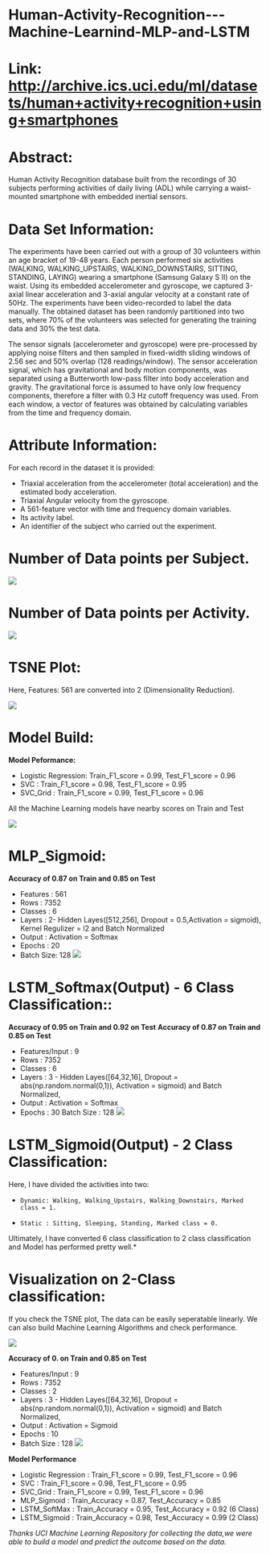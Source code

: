 # Human-Activity-Recognition---Machine-Learnind-MLP-and-LSTM

# Link: http://archive.ics.uci.edu/ml/datasets/human+activity+recognition+using+smartphones

# Abstract: 
Human Activity Recognition database built from the recordings of 30 subjects performing activities of daily living (ADL) while carrying a waist-mounted smartphone with embedded inertial sensors.

# Data Set Information:

The experiments have been carried out with a group of 30 volunteers within an age bracket of 19-48 years. Each person performed six activities (WALKING, WALKING_UPSTAIRS, WALKING_DOWNSTAIRS, SITTING, STANDING, LAYING) wearing a smartphone (Samsung Galaxy S II) on the waist. Using its embedded accelerometer and gyroscope, we captured 3-axial linear acceleration and 3-axial angular velocity at a constant rate of 50Hz. The experiments have been video-recorded to label the data manually. The obtained dataset has been randomly partitioned into two sets, where 70% of the volunteers was selected for generating the training data and 30% the test data.

The sensor signals (accelerometer and gyroscope) were pre-processed by applying noise filters and then sampled in fixed-width sliding windows of 2.56 sec and 50% overlap (128 readings/window). The sensor acceleration signal, which has gravitational and body motion components, was separated using a Butterworth low-pass filter into body acceleration and gravity. The gravitational force is assumed to have only low frequency components, therefore a filter with 0.3 Hz cutoff frequency was used. From each window, a vector of features was obtained by calculating variables from the time and frequency domain.

# Attribute Information:

For each record in the dataset it is provided:
- Triaxial acceleration from the accelerometer (total acceleration) and the estimated body acceleration.
- Triaxial Angular velocity from the gyroscope.
- A 561-feature vector with time and frequency domain variables.
- Its activity label.
- An identifier of the subject who carried out the experiment.

# Number of Data points per Subject.
![](https://github.com/VinayPrasad1394/Human-Activity-Recognition---Machine-Learnind-MLP-and-LSTM/blob/master/Images/Data_points_per_Subject.png)


# Number of Data points per Activity.
![](https://github.com/VinayPrasad1394/Human-Activity-Recognition---Machine-Learnind-MLP-and-LSTM/blob/master/Images/Points_per_activity.png)
# TSNE Plot:

Here, Features: 561 are converted into 2 (Dimensionality Reduction).

![](https://github.com/VinayPrasad1394/Human-Activity-Recognition---Machine-Learnind-MLP-and-LSTM/blob/master/Images/TSNE.png)

# Model Build:
**Model Peformance:**
*   Logistic Regression: Train_F1_score = 0.99, Test_F1_score = 0.96
*   SVC                : Train_F1_score = 0.98, Test_F1_score = 0.95
*   SVC_Grid           : Train_F1_score = 0.99, Test_F1_score = 0.96

All the Machine Learning models have nearby scores on Train and Test

![](https://github.com/VinayPrasad1394/Human-Activity-Recognition---Machine-Learnind-MLP-and-LSTM/blob/master/Images/Test_Train_Learning_Curve.png)

# MLP_Sigmoid:
**Accuracy of 0.87 on Train and 0.85 on Test**
* Features  : 561
* Rows      : 7352
* Classes   : 6
* Layers    : 2- Hidden Layes([512,256], Dropout = 0.5,Activation = sigmoid), Kernel Regulizer = l2 and Batch Normalized
* Output    : Activation = Softmax
* Epochs    : 20
* Batch Size: 128
![](https://github.com/VinayPrasad1394/Human-Activity-Recognition---Machine-Learnind-MLP-and-LSTM/blob/master/Images/MLP_Sigmoid.png)
# LSTM_Softmax(Output) - 6 Class Classification::
**Accuracy of 0.95 on Train and 0.92 on Test**
**Accuracy of 0.87 on Train and 0.85 on Test**
* Features/Input  : 9
* Rows            : 7352
* Classes         : 6
* Layers          : 3 -  Hidden Layes([64,32,16], Dropout = abs(np.random.normal(0,1)), Activation = sigmoid) and Batch Normalized,
* Output          : Activation = Softmax
* Epochs          : 30
Batch Size      : 128
![](https://github.com/VinayPrasad1394/Human-Activity-Recognition---Machine-Learnind-MLP-and-LSTM/blob/master/Images/LSTM_Softmax.png)
# LSTM_Sigmoid(Output) - 2 Class Classification:
Here, I have divided the activities into two: 
*     Dynamic: Walking, Walking_Upstairs, Walking_Downstairs, Marked class = 1.
*     Static : Sitting, Sleeping, Standing, Marked class = 0.
Ultimately, I have converted 6 class classification to 2 class classification and Model has performed pretty well.*
# Visualization on 2-Class classification:
If you check the TSNE plot, The data can be easily seperatable linearly.
We can also build Machine Learning Algorithms and check performance.

![](https://github.com/VinayPrasad1394/Human-Activity-Recognition-Machine-Learnind-MLP-and-LSTM/blob/master/Images/TSNE_2_Class.png)

**Accuracy of 0. on Train and 0.85 on Test**
* Features/Input  : 9
* Rows            : 7352
* Classes         : 2
* Layers          : 3 - Hidden Layes([64,32,16], Dropout = abs(np.random.normal(0,1)), Activation = sigmoid) and Batch Normalized,
* Output          : Activation = Sigmoid
* Epochs          : 10
* Batch Size      : 128
![](https://github.com/VinayPrasad1394/Human-Activity-Recognition---Machine-Learnind-MLP-and-LSTM/blob/master/Images/LSTM_2_Class.png)

**Model Performance**
* Logistic Regression : Train_F1_score = 0.99, Test_F1_score = 0.96
* SVC                 : Train_F1_score = 0.98, Test_F1_score = 0.95
* SVC_Grid            : Train_F1_score = 0.99, Test_F1_score = 0.96
* MLP_Sigmoid         : Train_Accuracy = 0.87, Test_Accuracy = 0.85
* LSTM_SoftMax        : Train_Accuracy = 0.95, Test_Accuracy = 0.92 (6 Class)
* LSTM_Sigmoid        : Train_Accuracy = 0.98, Test_Accuracy = 0.99 (2 Class)


*Thanks UCI Machine Learning Repository for collecting the data,we were able to build a model and predict the outcome based on the data.*
